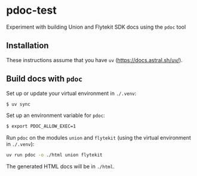 # pdoc-test

Experiment with building Union and Flytekit SDK docs using the `pdoc` tool

## Installation

These instructions assume that you have `uv` (https://docs.astral.sh/uv/).

## Build docs with `pdoc`

Set up or update your virtual environment in `./.venv`:

```bash
$ uv sync
```

Set up an environment variable for `pdoc`:

```bash
$ export PDOC_ALLOW_EXEC=1
```

Run `pdoc` on the modules `union` and `flytekit` (using the virtual environment in `./.venv`):

```bash
uv run pdoc -o ./html union flytekit
```

The generated HTML docs will be in `./html`.